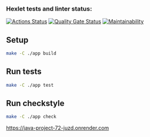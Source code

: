 ### Hexlet tests and linter status:
[![Actions Status](https://github.com/brein594/java-project-72/actions/workflows/hexlet-check.yml/badge.svg)](https://github.com/brein594/java-project-72/actions)
[![Quality Gate Status](https://sonarcloud.io/api/project_badges/measure?project=brein594_java-project-72&metric=alert_status)](https://sonarcloud.io/summary/new_code?id=brein594_java-project-72)
[![Maintainability](https://qlty.sh/gh/brein594/projects/java-project-72/maintainability.svg)](https://qlty.sh/gh/brein594/projects/java-project-72)




## Setup

```bash
make -C ./app build
```
## Run tests

```bash
make -C ./app test
```

## Run checkstyle

```bash
make -C ./app check
```

https://java-project-72-juzd.onrender.com

